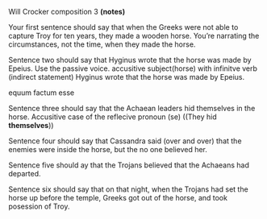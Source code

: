 Will Crocker composition 3 **(notes)**

Your first sentence should say that when the Greeks were not able to capture Troy for ten years, they made a wooden horse. You’re narrating the circumstances, not the time, when they made the horse.

Sentence two should say that Hyginus wrote that the horse was made by Epeius. Use the passive voice.
  accusitive subject(horse) with infinitve verb (indirect statement)
  Hyginus wrote that the horse was made by Epeius.
  
  equum factum esse

Sentence three should say that the Achaean leaders hid themselves in the horse.
  Accusitive case of the reflecive pronoun (se) ((They hid **themselves**))

Sentence four should say that Cassandra said (over and over) that the enemies were inside the horse, but the no one believed her.
  

Sentence five should ay that the Trojans believed that the Achaeans had departed.

Sentence six should say that on that night, when the Trojans had set the horse up before the temple, Greeks got out of the horse, and took posession of Troy.
